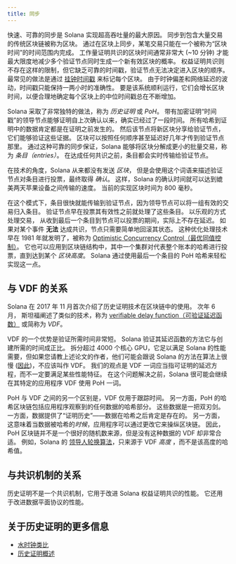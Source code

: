 ```yaml
---
title: 同步
---
```


快速、可靠的同步是 Solana 实现超高吞吐量的最大原因。 同步到包含大量交易的传统区块链被称为区块。 通过在区块上同步，某笔交易只能在一个被称为“区块时间”的时间范围内完成。 工作量证明共识的区块时间通常非常大 \(~10 分钟\) 才能最大限度地减少多个验证节点同时生成一个新有效区块的概率。 权益证明共识则不存在这样的限制，但它缺乏可靠的时间戳，验证节点无法决定进入区块的顺序。 最常见的做法是通过 [挂钟时间戳](https://en.bitcoin.it/wiki/Block_timestamp) 来标记每个区块。 由于时钟偏差和网络延迟的波动，时间戳只能保持一两小时的准确性。 要是该系统顺利运行，它们会增长区块时间，以便合理地确定每个区块上的中位时间戳总在不断增加。

Solana 采取了非常独特的做法，称为 _历史证明_ 或 _PoH_。 带有加密证明“时间戳”的领导节点能够证明自上次确认以来，确实已经过了一段时间。 所有哈希到证明中的数据肯定都是在证明之前发生的。 然后该节点将新区块分享给验证节点，它们能够验证这些证据。 区块可以按照任何顺序甚至延迟好几年才传到验证节点那里。 通过这种可靠的同步保证，Solana 能够将区块分解成更小的批量交易，称为 _条目（entries）_。 在达成任何共识之前，条目都会实时传输给验证节点。

在技术的角度，Solana 从来都没有发送 _区块_， 但是会使用这个词语来描述验证节点对条目进行投票，最终取得 _确认_。 这样，Solana 的确认时间就可以达到媲美两天苹果设备之间传输的速度。 当前的实现区块时间为 800 毫秒。

在这个模式下，条目很快就能传输到验证节点，因为领导节点可以将一组有效的交易归入条目。 验证节点早在投票其有效性之前就处理了这些条目。 以乐观的方式处理交易， 从收到最后一个条目到节点可以投票的期间，实际上不存在延迟。 如果对某个事件 **无法** 达成共识，节点只需要简单地回滚其状态。 这种优化处理技术早在 1981 年就发明了，被称为 [Optimistic Concurrency Control（最优同值控制）](http://citeseerx.ist.psu.edu/viewdoc/summary?doi=10.1.1.65.4735)。 它也可以应用到区块链结构中，其中一个集群对代表整个账本的哈希进行投票，直到达到某个 _区块高度_。 Solana 通过使用最后一个条目的 PoH 哈希来轻松实现这一点。

## 与 VDF 的关系

Solana 在 2017 年 11 月首次介绍了历史证明技术在区块链中的使用。 次年 6 月， 斯坦福阐述了类似的技术，称为 [verifiable delay function（可验证延迟函数）](https://eprint.iacr.org/2018/601.pdf) 或简称为 _VDF_。

VDF 的一个优势是验证所需时间非常短。 Solana 验证其延迟函数的方法它与创建所需的时间成正比。 拆分超过 4000 个核心 GPU，它足以满足 Solana 的性能需要，但如果您请教上述论文的作者，他们可能会跟说 Solana 的方法在算法上很慢 \([因此](https://github.com/solana-labs/solana/issues/388)\)，不应该叫作 VDF。 我们的观点是 VDF 一词应当指可证明的延迟方程，而不一定要满足某些性能特征。 在这个问题解决之前，Solana 很可能会继续在其特定的应用程序 VDF 使用 PoH 一词。

PoH 与 VDF 之间的另一个区别是，VDF 仅用于跟踪时间。 另一方面，PoH 的哈希区块链包括应用程序观察到的任何数据的哈希部分。 这些数据是一把双刃剑。 一方面，数据提供了“证明历史”――数据在哈希之后肯定是存在的。 另一方面，这意味着当数据被哈希的*时候*，应用程序可以通过更改它来操纵区块链。 因此，PoH 区块链并不是一个很好的随机数来源，但是没有这种数据的 VDF 却非常合适。 例如，Solana 的 [领导人轮换算法](synchronization.md#leader-rotation)，只来源于 VDF _高度_ ，而不是该高度的哈希值。

## 与共识机制的关系

历史证明不是一个共识机制，它用于改进 Solana 权益证明共识的性能。 它还用于改进数据平面协议的性能。

## 关于历史证明的更多信息

- [水时钟类比](https://medium.com/solana-labs/proof-of-history-explained-by-a-water-clock-e682183417b8)
- [历史证明概述](https://medium.com/solana-labs/proof-of-history-a-clock-for-blockchain-cf47a61a9274)
